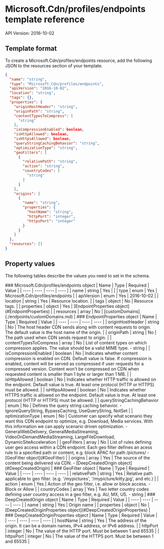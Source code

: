 # Microsoft.Cdn/profiles/endpoints template reference
API Version: 2016-10-02
## Template format

To create a Microsoft.Cdn/profiles/endpoints resource, add the following JSON to the resources section of your template.

```json
{
  "name": "string",
  "type": "Microsoft.Cdn/profiles/endpoints",
  "apiVersion": "2016-10-02",
  "location": "string",
  "tags": {},
  "properties": {
    "originHostHeader": "string",
    "originPath": "string",
    "contentTypesToCompress": [
      "string"
    ],
    "isCompressionEnabled": boolean,
    "isHttpAllowed": boolean,
    "isHttpsAllowed": boolean,
    "queryStringCachingBehavior": "string",
    "optimizationType": "string",
    "geoFilters": [
      {
        "relativePath": "string",
        "action": "string",
        "countryCodes": [
          "string"
        ]
      }
    ],
    "origins": [
      {
        "name": "string",
        "properties": {
          "hostName": "string",
          "httpPort": "integer",
          "httpsPort": "integer"
        }
      }
    ]
  },
  "resources": []
}
```
## Property values

The following tables describe the values you need to set in the schema.

<a id="Microsoft.Cdn/profiles/endpoints" />
### Microsoft.Cdn/profiles/endpoints object
|  Name | Type | Required | Value |
|  ---- | ---- | ---- | ---- |
|  name | string | Yes |  |
|  type | enum | Yes | Microsoft.Cdn/profiles/endpoints |
|  apiVersion | enum | Yes | 2016-10-02 |
|  location | string | Yes | Resource location. |
|  tags | object | No | Resource tags. |
|  properties | object | Yes | [EndpointProperties object](#EndpointProperties) |
|  resources | array | No | [customDomains](./endpoints/customDomains.md) |


<a id="EndpointProperties" />
### EndpointProperties object
|  Name | Type | Required | Value |
|  ---- | ---- | ---- | ---- |
|  originHostHeader | string | No | The host header CDN sends along with content requests to origin. The default value is the host name of the origin. |
|  originPath | string | No | The path used when CDN sends request to origin. |
|  contentTypesToCompress | array | No | List of content types on which compression applies. The value should be a valid MIME type. - string |
|  isCompressionEnabled | boolean | No | Indicates whether content compression is enabled on CDN. Default value is false. If compression is enabled, content will be served as compressed if user requests for a compressed version. Content won't be compressed on CDN when requested content is smaller than 1 byte or larger than 1 MB. |
|  isHttpAllowed | boolean | No | Indicates whether HTTP traffic is allowed on the endpoint. Default value is true. At least one protocol (HTTP or HTTPS) must be allowed. |
|  isHttpsAllowed | boolean | No | Indicates whether HTTPS traffic is allowed on the endpoint. Default value is true. At least one protocol (HTTP or HTTPS) must be allowed. |
|  queryStringCachingBehavior | enum | No | Defines the query string caching behavior. - IgnoreQueryString, BypassCaching, UseQueryString, NotSet |
|  optimizationType | enum | No | Customer can specify what scenario they want this CDN endpoint to optimize, e.g. Download, Media services. With this information we can apply scenario driven optimization. - GeneralWebDelivery, GeneralMediaStreaming, VideoOnDemandMediaStreaming, LargeFileDownload, DynamicSiteAcceleration |
|  geoFilters | array | No | List of rules defining user geo access within a CDN endpoint. Each geo filter defines an acess rule to a specified path or content, e.g. block APAC for path /pictures/ - [GeoFilter object](#GeoFilter) |
|  origins | array | Yes | The source of the content being delivered via CDN. - [DeepCreatedOrigin object](#DeepCreatedOrigin) |


<a id="GeoFilter" />
### GeoFilter object
|  Name | Type | Required | Value |
|  ---- | ---- | ---- | ---- |
|  relativePath | string | Yes | Relative path applicable to geo filter. (e.g. '/mypictures', '/mypicture/kitty.jpg', and etc.) |
|  action | enum | Yes | Action of the geo filter, i.e. allow or block access. - Block or Allow |
|  countryCodes | array | Yes | Two letter country codes defining user country access in a geo filter, e.g. AU, MX, US. - string |


<a id="DeepCreatedOrigin" />
### DeepCreatedOrigin object
|  Name | Type | Required | Value |
|  ---- | ---- | ---- | ---- |
|  name | string | Yes | Origin name |
|  properties | object | No | [DeepCreatedOriginProperties object](#DeepCreatedOriginProperties) |


<a id="DeepCreatedOriginProperties" />
### DeepCreatedOriginProperties object
|  Name | Type | Required | Value |
|  ---- | ---- | ---- | ---- |
|  hostName | string | Yes | The address of the origin. It can be a domain names, IPv4 address, or IPv6 address. |
|  httpPort | integer | No | The value of the HTTP port. Must be between 1 and 65535 |
|  httpsPort | integer | No | The value of the HTTPS port. Must be between 1 and 65535 |

